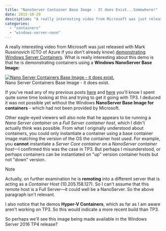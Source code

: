 ```yaml
---
title: "NanoServer Container Base Image - It does Exist...Somewhere!"
date: 2015-10-29
description: "A really interesting video from Microsoft was just released with Mark Russinovich (CTO of Azure if you don't already know) demonstrating Windows Server Containers."
categories:
  - "containers"
  - "windows-server-nano"
---
```


A really interesting video from Microsoft was just released with Mark Russinovich (CTO of Azure if you don't already know) [demonstrating Windows Server Containers](https://youtu.be/YoA_MMlGPRc). What is really interesting about this demo is that he is demonstrating containers using a **Windows NanoServer Base Image:**

[![Nano Server Containers Base Image - it does exist.](/assets/images/blog/ss_video_nanoservercontainers.png)](/assets/images/blog/ss_video_nanoservercontainers.png)  
Nano Server Containers Base Image - it does exist.

If you've read any of my previous posts [here](https://dscottraynsford.wordpress.com/2015/08/26/how-to-use-containers-on-windows-nano-server/) and [here](https://dscottraynsford.wordpress.com/2015/08/27/docker-and-containers-on-nano-server-continued/) you'll know I spent quite some time looking at this and trying to get it going with TP3. I deduced it was not possible yet without the Windows **NanoServer Base Image for containers** - which had not been provided by Microsoft.

Other eagle-eyed viewers will also note that he appears to be running a _Nano Server container_ on a _Full Server container host_, which I didn't actually think was possible. From what I originally understood about containers, you could only instantiate a container using a base container image matching the version of the OS the container host used. For example, you **cannot** instantiate a _Server Core container_ on a _NanoServer container host_—I confirmed this was the case in TP3. But perhaps I misunderstood, or perhaps containers can be instantiated on "up" version container hosts but not "down" version.

> [!NOTE]
> Actually, on further examination he is **remoting** into a different server that is acting as a _Container Host_ (10.205.158.127). So I can't assume that this remote host is a Full Server—it could well be a NanoServer. So the above paragraph isn't relevant.

I also notice that he demos **Hyper-V Containers**, which as far as I am aware aren't working on TP3. So this would indicate a more recent build than TP3.

So perhaps we'll see this image being made available in the Windows Server 2016 TP4 release?
